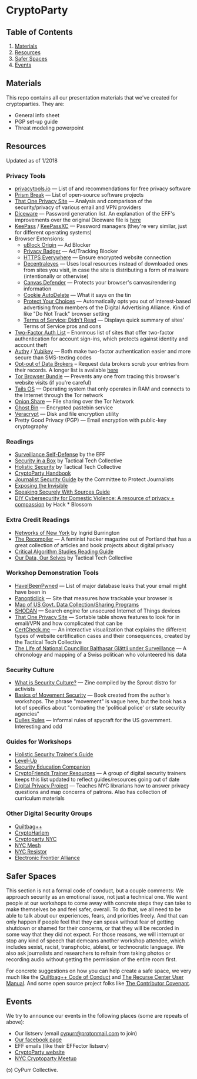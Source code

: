 # CryptoParty
## Table of Contents
1. [Materials](#materials)
2. [Resources](#resources)
3. [Safer Spaces](#safer-spaces)
4. [Events](#events)

## Materials
This repo contains all our presentation materials that we've created for cryptoparties. They are:
* General info sheet
* PGP set-up guide
* Threat modeling powerpoint

## Resources 
Updated as of 1/2018

### Privacy Tools
* [privacytools.io](https://www.privacytools.io/) — List of and recommendations for free privacy software
* [Prism Break](https://prism-break.org/en/) — List of open-source software projects
* [That One Privacy Site](https://thatoneprivacysite.net) — Analysis and comparison of the security/privacy of various email and VPN providers
* [Diceware](https://www.eff.org/files/2016/07/18/eff_large_wordlist.txt) — Password generation list. An explanation of the EFF's improvements over the original Diceware file is [here](https://www.eff.org/deeplinks/2016/07/new-wordlists-random-passphrases)
* [KeePass](https://keepass.info/) / [KeePassXC](https://www.keepassxc.org/) — Password managers (they're very similar, just for different operating systems)
* Browser Extensions: 
  * [uBlock Origin](https://www.ublock.org/) — Ad Blocker
  * [Privacy Badger](https://www.eff.org/privacybadger) — Ad/Tracking Blocker
  * [HTTPS Everywhere](https://www.eff.org/https-everywhere) — Ensure encrypted website connection
  * [Decentraleyes](https://decentraleyes.org/) — Uses local resources instead of downloaded ones from sites you visit, in case the site is distributing a form of malware (intentionally or otherwise)
  * [Canvas Defender](https://multiloginapp.com/canvasdefender-browser-extension/) — Protects your browser's canvas/rendering information
  * [Cookie AutoDelete](https://github.com/Cookie-AutoDelete/Cookie-AutoDelete) — What it says on the tin
  * [Protect Your Choices](https://youradchoices.ca/choices/protect-my-choices/) — Automatically opts you out of interest-based advertising from members of the Digital Advertising Alliance. Kind of like "Do Not Track" browser setting
  * [Terms of Service; Didn't Read](https://tosdr.org/) — Displays quick summary of sites' Terms of Service pros and cons 
* [Two-Factor Auth List](https://twofactorauth.org/) – Enormous list of sites that offer two-factor authentication for account sign-ins, which protects against identity and account theft
* [Authy](https://authy.com/) / [Yubikey](https://www.yubico.com) — Both make two-factor authentication easier and more secure than SMS-texting codes
* [Opt-out of Data Brokers](https://www.the-parallax.com/2016/04/07/how-to-clean-up-or-delete-data-brokers-profiles-of-you/) – Request data brokers scrub your entries from their records. A longer list is available [here](https://www.stopdatamining.me/opt-out-list/)
* [Tor Browser Bundle](https://www.torproject.org/) — Prevents any one from tracing this browser's website visits (if you're careful)
* [Tails OS](https://tails.boum.org/) — Operating system that only operates in RAM and connects to the Internet through the Tor network
* [Onion Share](https://onionshare.org/) — File sharing over the Tor Network
* [Ghost Bin](https://ghostbin.com) — Encrypted pastebin service
* [Veracrypt](https://www.veracrypt.fr/en/Home.html) — Disk and file encryption utility
* Pretty Good Privacy (PGP) — Email encryption with public-key cryptography

### Readings
* [Surveillance Self-Defense](ssd.eff.org) by the EFF
* [Security in a Box](https://securityinabox.org/en/) by Tactical Tech Collective
* [Holistic Security](https://holistic-security.tacticaltech.org) by Tactical Tech Collective
* [CryptoParty Handbook](https://www.cryptoparty.in/learn/handbook)
* [Journalist Security Guide](https://cpj.org/reports/2012/04/journalist-security-guide.php) by the Committee to Protect Journalists
* [Exposing the Invisible](https://exposingtheinvisible.org/)
* [Speaking Securely With Sources Guide](https://source.opennews.org/guides/speaking-securely-sources/)
* [DIY Cybersecurity for Domestic Violence: A resource of privacy + compassion](https://hackblossom.org/domestic-violence/) by Hack * Blossom

### Extra Credit Readings
* [Networks of New York](https://www.mhpbooks.com/books/networks-of-new-york/) by Ingrid Burrington
* [The Recompiler](https://recompilermag.com) — A feminist hacker magazine out of Portland that has a great collection of articles and book projects about digital privacy
* [Critical Algorithm Studies Reading Guide](https://socialmediacollective.org/reading-lists/critical-algorithm-studies/)
* [Our Data, Our Selves](https://ourdataourselves.tacticaltech.org/) by Tactical Tech Collective

### Workshop Demonstration Tools
* [HaveIBeenPwned](haveibeenpwned.org) — List of major database leaks that your email might have been in 
* [Panopticlick](panopticlick.eff.org) — Site that measures how trackable your browser is
* [Map of US Govt. Data Collection/Sharing Programs](https://graphcommons.com/graphs/cd61d451-6726-46b3-85a5-9950797ec5d5)
* [SHODAN](https://www.shodan.io/) — Search engine for unsecured Internet of Things devices
* [That One Privacy Site](https://thatoneprivacysite.net) — Sortable table shows features to look for in email/VPN and how complicated that can be
* [CertCheck.me](https://cj1fp7eh.certcheck.me) — An interactive visualization that explains the different types of website certification cases and their consequences, created by the Tactical Tech Collective
* [The Life of National Councillor Balthasar Glättli under Surveillance](https://www.digitale-gesellschaft.ch/dr.html) — A chronology and mapping of a Swiss politican who volunteered his data

### Security Culture
* [What is Security Culture?](https://issuu.com/sproutdistro/docs/zine-what_is_security_culture) — Zine compiled by the Sprout distro for activists 
* [Basics of Movement Security](https://www.leftwingbooks.net/book/content/basic-politics-movement-security) — Book created from the author's workshops. The phrase "movement" is vague here, but the book has a lot of specifics about "combating the 'political police' or state security agencies"
* [Dulles Rules](https://grugq.github.io/resources/Dulles%20on%20Tradecraft.pdf) — Informal rules of spycraft for the US government. Interesting and odd

### Guides for Workshops
* [Holistic Security Trainer's Guide](https://holistic-security.tacticaltech.org/trainers-manual)
* [Level-Up](https://www.level-up.cc/)
* [Security Education Companion](https://sec.eff.org/)
* [CryptoFriends Trainer Resources](https://medium.com/cryptofriends/digital-security-training-resources-for-security-trainers-spring-2017-edition-e95d9e50065e) — A group of digital security trainers keeps this list updated to reflect guides/resources going out of date
* [Digital Privacy Project](https://dataprivacyproject.org/) — Teaches NYC librarians how to answer privacy questions and map concerns of patrons. Also has collection of curriculum materials

### Other Digital Security Groups 
* [Quiltbag++](quiltbagtech.ny)
* [CryptoHarlem](https://www.facebook.com/cryptoharlem)
* [Cryptoparty NYC](https://www.meetup.com/New-York-Cryptoparty-Network/)
* [NYC Mesh](https://nycmesh.net/)
* [NYC Resistor](https://www.nycresistor.com/)
* [Electronic Frontier Alliance](https://www.eff.org/electronic-frontier-alliance)

## Safer Spaces <a name="safer-spaces"></a>
This section is not a formal code of conduct, but a couple comments:
We approach security as an emotional issue, not just a technical one. We want people at our workshops to come away with concrete steps they can take to make themselves be and feel safer, overall. To do that, we all need to be able to talk about our experiences, fears, and priorities freely. And that can only happen if people feel that they can speak without fear of getting shutdown or shamed for their concerns, or that they will be recorded in some way that they did not expect. For those reasons, we will interrupt or stop any kind of speech that demeans another workshop attendee, which includes sexist, racist, transphobic, ableist, or technocratic language. We also ask journalists and researchers to refrain from taking photos or recording audio without getting the permission of the entire room first. 

For concrete suggestions on how you can help create a safe space, we very much like the [Quiltbag++ Code of Conduct](https://github.com/quiltbagtech/whatisquiltbag/wiki/Code-of-Conduct-Draft) and [The Recurse Center User Manual](https://www.recurse.com/manual). And some open source project folks like [The Contributor Covenant](https://www.contributor-covenant.org/).

## Events
We try to announce our events in the following places (some are repeats of above):
* Our listserv (email cypurr@protonmail.com to join)
* [Our facebook page](https://www.facebook.com/cypurr/)
* EFF emails (like their EFFector listserv)
* [CryptoParty website](https://www.cryptoparty.in)
* [NYC Cryptoparty Meetup](https://www.meetup.com/New-York-Cryptoparty-Network/)

(ɔ) CyPurr Collective. 

